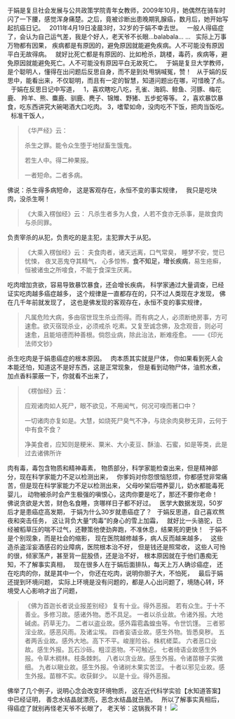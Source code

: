 于娟是复旦社会发展与公共政策学院青年女教师，2009年10月，她偶然在骑车时闪了一下腰，感觉浑身痛楚。之后，竟被诊断出患晚期乳腺癌，数月后，她开始写起抗癌日记。
&nbsp;
2011年4月19日凌晨3时，32岁的于娟不幸去世。
&nbsp;
一般人得癌症了，会认为自己运气差，我是个好人，老天爷不长眼...balabala... ...
&nbsp;
实际上万事万物都有因果，
疾病都是有原因的，避免原因就能避免疾病。人不可能没有原因平白无故得病。
&nbsp;
就好比死亡都是有原因的、比如枪杀，跳楼，毒药，疾病等，避免原因就能避免死亡。人不可能没有原因平白无故死亡。
&nbsp;
于娟是复旦大学教师，是个聪明人，懂得在出问题后反思自身，而不是到处甩锅喊冤，赞！
&nbsp;
从于娟的反思中，能看出来，不仅聪明，而且有一定的智慧，知道问题出在哪，可惜晚了点。
&nbsp;
于娟在反思日记中写道，
&nbsp;
1，喜欢瞎吃八吃，孔雀、海鸥、鲸鱼、河豚、梅花鹿、 羚羊、熊、麋鹿、驯鹿、麂子、锦雉、野猪、五步蛇等等。
2，喜欢暴饮暴食，吃东西讲究大碗喝酒大口吃肉。
3，嗜荤如命，没肉吃不下饭，把肉当饭吃。
&nbsp;
标准干饭人，

> 《华严经》云：
> 
> 杀生之罪。能令众生堕于地狱畜生饿鬼。
> 
> 若生人中。得二种果报。
> 
> 一者短命。二者多病。 

佛说：杀生得多病短命，
这是客观存在，永恒不变的事实规律，
&nbsp;
我只是吃块肉，没杀生啊！

> 《大乘入楞伽经》云： 
> 凡杀生者多为人食，人若不食亦无杀事，是故食肉与杀同罪。

负责宰杀的从犯，负责吃的是主犯，主犯罪大于从犯。

> 《大乘入楞伽经》云：
>  夫食肉者，诸天远离，口气常臭，
> 睡梦不安，觉已忧悚， 夜叉恶鬼夺其精气，
>  心多惊怖，**食不知足，增长疾病**，易生疮癣， 
> 恒被诸虫之所唼食，不能于食深生厌离。

吃肉增加贪欲，容易导致暴饮暴食，还会增长疾病，
科学家通过大量调查，已经证实吃肉越多癌症越多，
这个规律是一直都存在的，只不过人类现在才发现，
佛在几千年前就发现了，
这也是佛发现的客观存在，永恒不变的事实规律，

> 凡属危险大病，多由宿世现生杀业而得。而有病之人，必须断绝房事，方可速愈。欲灭宿现杀业，必须戒杀 吃素。又复至诚念佛，及念观音，则必可速愈，且能培德而种善根。倘怨业病，除此治法，断难痊愈。 
> ——《印光法师文钞》

杀生吃肉是于娟患癌症的根本原因。
&nbsp;
肉本质其实就是尸体，
你如果看到死人会本能还怕，知道这不是好东西，这是正常现象，
但是看到动物尸体，油煎水煮，加点香料蒙蔽一下，你就看不出来了，
> 《楞伽经》云： 
> 
> 应观诸肉如人死尸，眼不欲见，不用闻气，何况可嗅而著口中？
> 
> 一切诸肉亦复如是。大慧，如烧死尸臭气不净，与烧余肉臭秽无异，云何于中有食不食？
> 
> 净美食者，应知则是粳米、粟米、大小麦豆、酥油、石蜜，如是等类，此是过去诸佛所许

肉有毒，毒包含物质和精神毒素，
物质部分，科学家能检查出来，但是精神部分，现在科学家能力不足以检测出来，
&nbsp;
你爹妈对你怨恨恼怒烦，你都感觉非常痛苦，但是现在科学家能力不足以检测出来，
父母吵架后喂养婴儿，奶水都能毒死婴儿，
动物被杀时会产生极强的嗔恨心，这肉你要是吃了，那还不要你老命！
&nbsp;
佛说贪欲是大苦，财色名食睡，贪哪样日子都不好过。
&nbsp;
医学大数据发现，50岁后才是患癌症高发期，
于娟为什么30岁就患癌症了？
&nbsp;
于娟反思道，自己喜欢熬夜和突击任务，
这让背负大量“肉毒”的身心的雪上加霜，
&nbsp;
就好比一头骆驼，已经被稻草压的喘不过气，还鞭策他使劲奔跑，不准休息，结果死的更快！
&nbsp;
于娟不是个别现象，而是社会的缩影，
现在医院越修越多，病人反而越来越多，
&nbsp;
这些造杀盗淫妄酒感召的业障病，医院根本治不好，
但是钱还是照常收，
这些人可怜的很，倾家荡产，甚至背一屁股债，还是治不好，
根本原因就在于他们愚痴无知，不了解事实真相，
&nbsp;
现在很多人在于娟后面排队，每天上万人确诊癌症，
还在吃肉的你，就是其中一个，
你还在吃肉，说明你胆子大，不怕死，
&nbsp;
最后于娟还提到环境问题，
实际上环境是没有问题的，都是人心出问题了，境随心转，环境受人心影响才出了问题，
> 《佛为首迦长者说业报差别经》
> 复有十业。得外恶报。
> 若有众生。于十不善业。多修习故。感诸外物。悉不具足。
> 一者以杀业故。令诸外报。大地碱卤。药草无力。
> 二者以盗业故。感外霜雹螽蝗虫等。令世饥馑。
> 三者邪淫业故。感恶风雨。及诸尘埃。
> 四者妄语业故。感生外物。皆悉臭秽。
> 五者两舌业故。感外大地。高下不平。峻崖险谷。株杌槎菜。
> 六者恶口业故。感生外报。瓦石沙砾。粗涩恶物。不可触近。
> 七者绮语业故感生外报。令草木稠林。枝条棘刺。
> 八者以贪业故。感生外报。令诸苗稼子实微细。
> 九者以瞋业故。感生外报。令诸树木果实苦涩。
> 十者以邪见业故。感生外报。苗稼不实。收获鲜少。
> 以是十业。得外恶报。

佛举了几个例子，说明心念会改变环境物质，
这在近代科学实验【水知道答案】中已经证明，
善念水结晶就漂亮，恶念水结晶就丑陋。
&nbsp;
所以了解事实真相后，得癌症了就别再怪老天爷不长眼了，
老天爷：这锅我不背！
![](images/于娟反省.jpg)